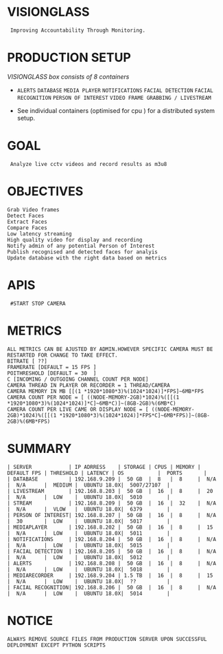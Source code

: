 # VISIONGLASS
```
 Improving Accountability Through Monitoring.
```
# PRODUCTION SETUP
*VISIONGLASS box consists of 8 containers*

   * `ALERTS`
    `DATABASE`
    `MEDIA PLAYER`
    `NOTIFICATIONS`
    `FACIAL DETECTION`
    `FACIAL RECOGNITION`
    `PERSON OF INTEREST`
    `VIDEO FRAME GRABBING / LIVESTREAM`
    
* See individual containers (optimised for cpu ) for a distributed system setup.
# GOAL
```
 Analyze live cctv videos and record results as m3u8 
```

# OBJECTIVES
```
Grab Video frames
Detect Faces
Extract Faces
Compare Faces
Low latency streaming
High quality video for display and recording
Notify admin of any potential Person of Interest
Publish recognised and detected faces for analyis
Update database with the right data based on metrics
```
# APIS
```
 #START STOP CAMERA
```
# METRICS
```
ALL METRICS CAN BE AJUSTED BY ADMIN.HOWEVER SPECIFIC CAMERA MUST BE RESTARTED FOR CHANGE TO TAKE EFFECT.
BITRATE [ ??]
FRAMERATE [DEFAULT = 15 FPS ]
POITHRESHOLD [DEFAULT = 30  ]
C [INCOMING / OUTGOING CHANNEL COUNT PER NODE]
CAMERA THREAD IN PLAYER OR RECORDER = 1 THREAD/CAMERA
CAMERA MEMORY IN MB [[(1 *1920*1080*3)%(1024*1024)]*FPS]~6MB*FPS
CAMERA COUNT PER NODE = [ ((NODE-MEMORY-2GB)*1024)%([[(1 *1920*1080*3)%(1024*1024)]*C]~6MB*C)]~(8GB-2GB)%(6MB*C)
CAMERA COUNT PER LIVE CAME OR DISPLAY NODE = [ ((NODE-MEMORY-2GB)*1024)%([[(1 *1920*1080*3)%(1024*1024)]*FPS*C]~6MB*FPS)]~(8GB-2GB)%(6MB*FPS)
```

# SUMMARY
```
| SERVER            | IP ADRRESS    | STORAGE | CPUS | MEMORY | DEFAULT FPS | THRESHOLD | LATENCY | OS           |  PORTS       |
| DATABASE          | 192.168.9.209 |  50 GB  |  8   |  8     |  N/A        |  N/A      |  MEDIUM |  UBUNTU 18.0X|  5007/27107  |
| LIVESTREAM        | 192.168.8.203 |  50 GB  |  16  |  8     |  20         |  N/A      |  LOW    |  UBUNTU 18.0X|  5010        | 
| STREAM            | 192.168.8.209 |  50 GB  |  16  |  32    |  N/A        |  N/A      |  VLOW   |  UBUNTU 18.0X|  6379        | 
| PERSON OF INTEREST| 192.168.8.207 |  50 GB  |  16  |  8     |  N/A        |  30       |  LOW    |  UBUNTU 18.0X|  5017        | 
| MEDIAPLAYER       | 192.168.8.202 |  50 GB  |  16  |  8     |  15         |  N/A      |  LOW    |  UBUNTU 18.0X|  5011        | 
| NOTIFICATIONS     | 192.168.8.204 |  50 GB  |  16  |  8     |  N/A        |  N/A      |  LOW    |  UBUNTU 18.0X|  5015        | 
| FACIAL DETECTION  | 192.168.8.205 |  50 GB  |  16  |  8     |  N/A        |  N/A      |  LOW    |  UBUNTU 18.0X|  5012        | 
| ALERTS            | 192.168.8.208 |  50 GB  |  16  |  8     |  N/A        |  N/A      |  LOW    |  UBUNTU 18.0X|  5018        | 
| MEDIARECORDER     | 192.168.9.204 | 1.5 TB  |  16  |  8     |  15         |  N/A      |  LOW    |  UBUNTU 18.0X|  ??          | 
| FACIAL RECOGNITION| 192.168.8.206 |  50 GB  |  16  |  8     |  N/A        |  N/A      |  LOW    |  UBUNTU 18.0X|  5014        | 
```

# NOTICE
```
ALWAYS REMOVE SOURCE FILES FROM PRODUCTION SERVER UPON SUCCESSFUL DEPLOYMENT EXCEPT PYTHON SCRIPTS
```
